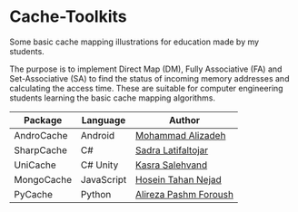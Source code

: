 # Cache-Toolkits
Some basic cache mapping illustrations for education made by my students.

The purpose is to implement Direct Map (DM), Fully Associative (FA) and Set-Associative (SA) to find the status of incoming memory addresses and calculating the access time. These are suitable for computer engineering students learning the basic cache mapping algorithms.


| Package  | Language  | Author  |
|---|---|---|
| AndroCache  | Android  | [Mohammad Alizadeh](https://github.com/mohammadalizadeh1179)  |
| SharpCache  | C#  | [Sadra Latifaltojar](github.com/sadralatif2)  |
| UniCache    | C# Unity | [Kasra Salehvand](github.com/theKasra) |
| MongoCache  | JavaScript | [Hosein Tahan Nejad](gitlab.com/unclet1999) |
| PyCache     | Python     | [Alireza Pashm Foroush](alireza1610@gmail.com) |

